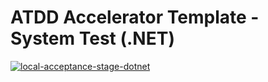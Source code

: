 # ATDD Accelerator Template - System Test (.NET)

[![local-acceptance-stage-dotnet](https://github.com/optivem/atdd-accelerator-template-system-test-dotnet/actions/workflows/local-acceptance-stage-dotnet.yml/badge.svg)](https://github.com/optivem/atdd-accelerator-template-system-test-dotnet/actions/workflows/local-acceptance-stage-dotnet.yml)
